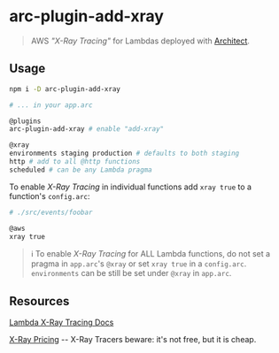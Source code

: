 # arc-plugin-add-xray

> AWS _"X-Ray Tracing"_ for Lambdas deployed with [Architect](https://arc.codes).

## Usage

```sh
npm i -D arc-plugin-add-xray
```

```sh
# ... in your app.arc

@plugins
arc-plugin-add-xray # enable "add-xray"

@xray
environments staging production # defaults to both staging
http # add to all @http functions
scheduled # can be any Lambda pragma
```

To enable _X-Ray Tracing_ in individual functions add `xray true` to a function's `config.arc`:

```sh
# ./src/events/foobar

@aws
xray true
```

> ℹ️  To enable _X-Ray Tracing_ for ALL Lambda functions, do not set a pragma in `app.arc`'s `@xray` or set `xray true` in a `config.arc`.  
> `environments` can be still be set under `@xray` in `app.arc`.

## Resources

[Lambda X-Ray Tracing Docs](https://docs.aws.amazon.com/lambda/latest/dg/services-xray.html)

[X-Ray Pricing](https://aws.amazon.com/xray/pricing/) -- X-Ray Tracers beware: it's not free, but it is cheap.

